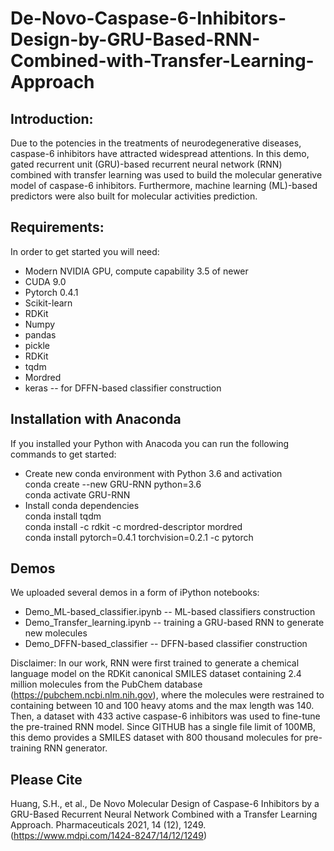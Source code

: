 # De-Novo-Caspase-6-Inhibitors-Design-by-GRU-Based-RNN-Combined-with-Transfer-Learning-Approach
## Introduction:

Due to the potencies in the treatments of neurodegenerative diseases, caspase-6 inhibitors have attracted widespread attentions. In this demo, gated recurrent unit (GRU)-based recurrent neural network (RNN) combined with transfer learning was used to build the molecular generative model of caspase-6 inhibitors. Furthermore, machine learning (ML)-based predictors were also built for molecular activities prediction.

## Requirements:
In order to get started you will need:
  
* Modern NVIDIA GPU, compute capability 3.5 of newer  
* CUDA 9.0  
* Pytorch 0.4.1  
* Scikit-learn  
* RDKit  
* Numpy  
* pandas  
* pickle  
* RDKit  
* tqdm  
* Mordred 
* keras -- for DFFN-based classifier construction

## Installation with Anaconda
If you installed your Python with Anacoda you can run the following commands to get started:

* Create new conda environment with Python 3.6 and activation  
    conda create --new GRU-RNN python=3.6  
    conda activate GRU-RNN  
* Install conda dependencies  
    conda install tqdm  
    conda install -c rdkit -c mordred-descriptor mordred  
    conda install pytorch=0.4.1 torchvision=0.2.1 -c pytorch  

## Demos
We uploaded several demos in a form of iPython notebooks:

* Demo_ML-based_classifier.ipynb -- ML-based classifiers construction  
* Demo_Transfer_learning.ipynb -- training a GRU-based RNN to generate new molecules 
* Demo_DFFN-based_classifier -- DFFN-based classifier construction
  
Disclaimer: In our work, RNN were first trained to generate a chemical language model on the RDKit canonical SMILES dataset containing 2.4 million molecules from the PubChem database (https://pubchem.ncbi.nlm.nih.gov), where the molecules were restrained to containing between 10 and 100 heavy atoms and the max length was 140. Then, a dataset with 433 active caspase-6 inhibitors was used to fine-tune the pre-trained RNN model. Since GITHUB has a single file limit of 100MB, this demo provides a SMILES dataset with 800 thousand molecules for pre-training RNN generator.

## Please Cite
Huang, S.H., et al., De Novo Molecular Design of Caspase-6 Inhibitors by a GRU-Based Recurrent Neural Network Combined with a Transfer Learning Approach. Pharmaceuticals 2021, 14 (12), 1249. (https://www.mdpi.com/1424-8247/14/12/1249)

